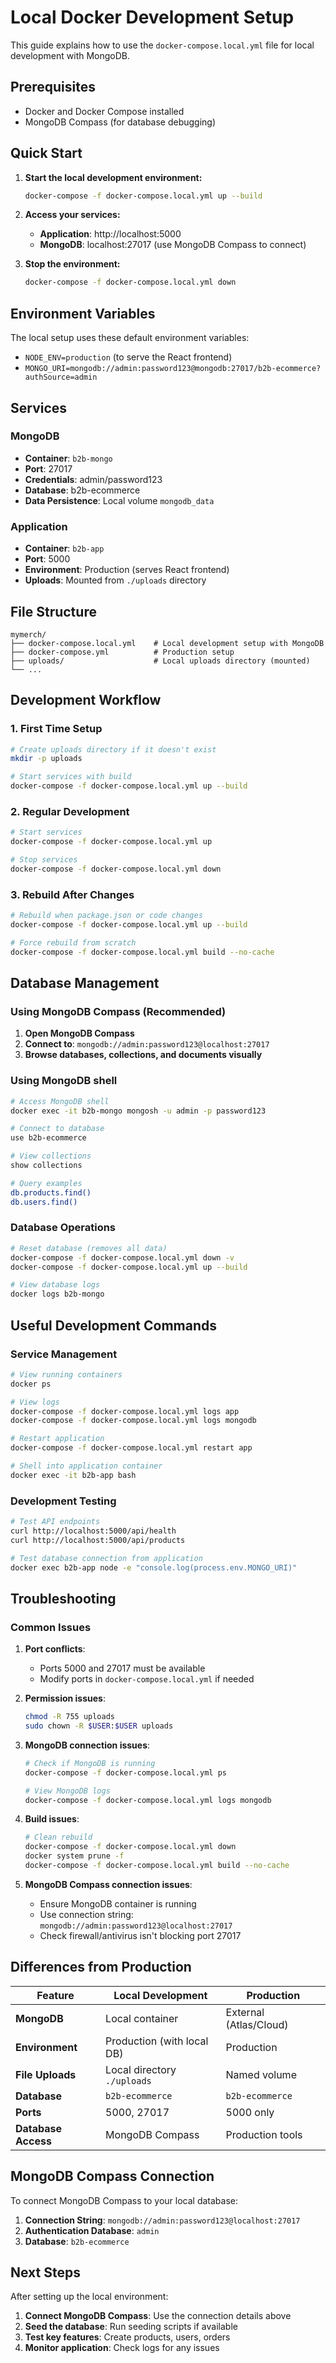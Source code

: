 # Local Docker Development Setup

This guide explains how to use the `docker-compose.local.yml` file for local development with MongoDB.

## Prerequisites

- Docker and Docker Compose installed
- MongoDB Compass (for database debugging)

## Quick Start

1. **Start the local development environment:**
   ```bash
   docker-compose -f docker-compose.local.yml up --build
   ```

2. **Access your services:**
   - **Application**: http://localhost:5000
   - **MongoDB**: localhost:27017 (use MongoDB Compass to connect)

3. **Stop the environment:**
   ```bash
   docker-compose -f docker-compose.local.yml down
   ```

## Environment Variables

The local setup uses these default environment variables:

- `NODE_ENV=production` (to serve the React frontend)
- `MONGO_URI=mongodb://admin:password123@mongodb:27017/b2b-ecommerce?authSource=admin`

## Services

### MongoDB
- **Container**: `b2b-mongo`
- **Port**: 27017
- **Credentials**: admin/password123
- **Database**: b2b-ecommerce
- **Data Persistence**: Local volume `mongodb_data`

### Application
- **Container**: `b2b-app`
- **Port**: 5000
- **Environment**: Production (serves React frontend)
- **Uploads**: Mounted from `./uploads` directory

## File Structure

```
mymerch/
├── docker-compose.local.yml    # Local development setup with MongoDB
├── docker-compose.yml          # Production setup
├── uploads/                    # Local uploads directory (mounted)
└── ...
```

## Development Workflow

### 1. First Time Setup
```bash
# Create uploads directory if it doesn't exist
mkdir -p uploads

# Start services with build
docker-compose -f docker-compose.local.yml up --build
```

### 2. Regular Development
```bash
# Start services
docker-compose -f docker-compose.local.yml up

# Stop services
docker-compose -f docker-compose.local.yml down
```

### 3. Rebuild After Changes
```bash
# Rebuild when package.json or code changes
docker-compose -f docker-compose.local.yml up --build

# Force rebuild from scratch
docker-compose -f docker-compose.local.yml build --no-cache
```

## Database Management

### Using MongoDB Compass (Recommended)
1. **Open MongoDB Compass**
2. **Connect to**: `mongodb://admin:password123@localhost:27017`
3. **Browse databases, collections, and documents visually**

### Using MongoDB shell
```bash
# Access MongoDB shell
docker exec -it b2b-mongo mongosh -u admin -p password123

# Connect to database
use b2b-ecommerce

# View collections
show collections

# Query examples
db.products.find()
db.users.find()
```

### Database Operations
```bash
# Reset database (removes all data)
docker-compose -f docker-compose.local.yml down -v
docker-compose -f docker-compose.local.yml up --build

# View database logs
docker logs b2b-mongo
```

## Useful Development Commands

### Service Management
```bash
# View running containers
docker ps

# View logs
docker-compose -f docker-compose.local.yml logs app
docker-compose -f docker-compose.local.yml logs mongodb

# Restart application
docker-compose -f docker-compose.local.yml restart app

# Shell into application container
docker exec -it b2b-app bash
```

### Development Testing
```bash
# Test API endpoints
curl http://localhost:5000/api/health
curl http://localhost:5000/api/products

# Test database connection from application
docker exec b2b-app node -e "console.log(process.env.MONGO_URI)"
```

## Troubleshooting

### Common Issues

1. **Port conflicts**: 
   - Ports 5000 and 27017 must be available
   - Modify ports in `docker-compose.local.yml` if needed

2. **Permission issues**: 
   ```bash
   chmod -R 755 uploads
   sudo chown -R $USER:$USER uploads
   ```

3. **MongoDB connection issues**:
   ```bash
   # Check if MongoDB is running
   docker-compose -f docker-compose.local.yml ps
   
   # View MongoDB logs
   docker-compose -f docker-compose.local.yml logs mongodb
   ```

4. **Build issues**:
   ```bash
   # Clean rebuild
   docker-compose -f docker-compose.local.yml down
   docker system prune -f
   docker-compose -f docker-compose.local.yml build --no-cache
   ```

5. **MongoDB Compass connection issues**:
   - Ensure MongoDB container is running
   - Use connection string: `mongodb://admin:password123@localhost:27017`
   - Check firewall/antivirus isn't blocking port 27017

## Differences from Production

| Feature | Local Development | Production |
|---------|-------------------|------------|
| **MongoDB** | Local container | External (Atlas/Cloud) |
| **Environment** | Production (with local DB) | Production |
| **File Uploads** | Local directory `./uploads` | Named volume |
| **Database** | `b2b-ecommerce` | `b2b-ecommerce` |
| **Ports** | 5000, 27017 | 5000 only |
| **Database Access** | MongoDB Compass | Production tools |

## MongoDB Compass Connection

To connect MongoDB Compass to your local database:

1. **Connection String**: `mongodb://admin:password123@localhost:27017`
2. **Authentication Database**: `admin`
3. **Database**: `b2b-ecommerce`

## Next Steps

After setting up the local environment:

1. **Connect MongoDB Compass**: Use the connection details above
2. **Seed the database**: Run seeding scripts if available
3. **Test key features**: Create products, users, orders
4. **Monitor application**: Check logs for any issues 